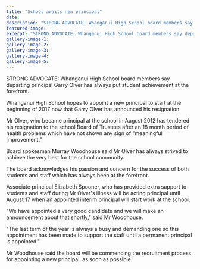 ```yaml
---
title: "School awaits new principal"
date: 
description: "STRONG ADVOCATE: Whanganui High School board members say departing principal Garry Olver has always put student achievement at the forefront, Wanganui Chronicle article on 10/8/16..."
featured-image: 
excerpt: "STRONG ADVOCATE: Whanganui High School board members say departing principal Garry Olver has always put student achievement at the forefront."
gallery-image-1: 
gallery-image-2: 
gallery-image-3: 
gallery-image-4: 
gallery-image-5: 
---
```


<p>STRONG ADVOCATE: Whanganui High School board members say departing principal Garry Olver has always put student achievement at the forefront.</p>
<p>Whanganui High School hopes to appoint a new principal to start at the beginning of 2017 now that Garry Olver has announced his resignation.</p>
<p>Mr Olver, who became principal at the school in August 2012 has tendered his resignation to the school Board of Trustees after an 18 month period of health problems which have not shown any sign of "meaningful improvement."</p>
<p>Board spokesman Murray Woodhouse said Mr Olver has always strived to achieve the very best for the school community.</p>
<p>The board acknowledges his passion and concern for the success of both students and staff which has always been at the forefront.</p>
<p>Associate principal Elizabeth Spooner, who has provided extra support to students and staff during Mr Olver's illness will be acting principal until August 17 when an appointed interim principal will start work at the school.</p>
<p>"We have appointed a very good candidate and we will make an announcement about that shortly," said Mr Woodhouse.</p>
<p>"The last term of the year is always a busy and demanding one so this appointment has been made to support the staff until a permanent principal is appointed."</p>
<p>Mr Woodhouse said the board will be commencing the recruitment process for appointing a new principal, as soon as possible.</p>

